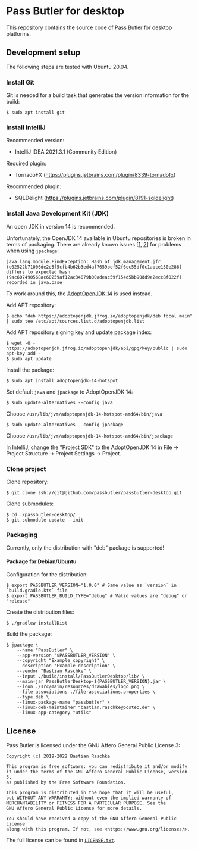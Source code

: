 # Pass Butler for desktop

This repository contains the source code of Pass Butler for desktop platforms.

## Development setup

The following steps are tested with Ubuntu 20.04.

### Install Git

Git is needed for a build task that generates the version information for the build:

    $ sudo apt install git

### Install IntelliJ

Recommended version:
- IntelliJ IDEA 2021.3.1 (Community Edition)

Required plugin:
- TornadoFX (https://plugins.jetbrains.com/plugin/8339-tornadofx)

Recommended plugin:
- SQLDelight (https://plugins.jetbrains.com/plugin/8191-sqldelight)

### Install Java Development Kit (JDK)

An open JDK in version 14 is recommended.

Unfortunately, the OpenJDK 14 available in Ubuntu repositories is broken in terms of packaging. There are already known issues [[1](https://bugs.launchpad.net/ubuntu/+source/openjdk-14/+bug/1868699), [2](https://github.com/AdoptOpenJDK/openjdk-support/issues/165)] for problems when using `jpackage`:

    java.lang.module.FindException: Hash of jdk.management.jfr (e02522b71006de2e5f5cfb4b62b3ed4af7659bef52f6ec55df0c1abce130e286) differs to expected hash (9ac607490568ac60259af12ac34079b00adeac59f154d5bb90dd9e2ecc8f022f) recorded in java.base

To work around this, the [AdoptOpenJDK 14](https://adoptopenjdk.net) is used instead.

Add APT repository:

    $ echo "deb https://adoptopenjdk.jfrog.io/adoptopenjdk/deb focal main" | sudo tee /etc/apt/sources.list.d/adoptopenjdk.list

Add APT repository signing key and update package index:

    $ wget -O - https://adoptopenjdk.jfrog.io/adoptopenjdk/api/gpg/key/public | sudo apt-key add -
    $ sudo apt update

Install the package:

    $ sudo apt install adoptopenjdk-14-hotspot

Set default `java` and `jpackage` to AdoptOpenJDK 14:

    $ sudo update-alternatives --config java

Choose `/usr/lib/jvm/adoptopenjdk-14-hotspot-amd64/bin/java`

    $ sudo update-alternatives --config jpackage

Choose `/usr/lib/jvm/adoptopenjdk-14-hotspot-amd64/bin/jpackage`

In IntelliJ, change the "Project SDK" to the AdoptOpenJDK 14 in File -> Project Structure -> Project Settings -> Project.

### Clone project

Clone repository:

    $ git clone ssh://git@github.com/passbutler/passbutler-desktop.git

Clone submodules:

    $ cd ./passbutler-desktop/
    $ git submodule update --init

### Packaging

Currently, only the distribution with "deb" package is supported!

#### Package for Debian/Ubuntu

Configuration for the distribution:

    $ export PASSBUTLER_VERSION="1.0.0" # Same value as `version` in `build.gradle.kts` file
    $ export PASSBUTLER_BUILD_TYPE="debug" # Valid values are "debug" or "release"

Create the distribution files:

    $ ./gradlew installDist

Build the package:

    $ jpackage \
        --name "PassButler" \
        --app-version "$PASSBUTLER_VERSION" \
        --copyright "Example copyright" \
        --description "Example description" \
        --vendor "Bastian Raschke" \
        --input ./build/install/PassButlerDesktop/lib/ \
        --main-jar PassButlerDesktop-${PASSBUTLER_VERSION}.jar \
        --icon ./src/main/resources/drawables/logo.png \
        --file-associations ./file-associations.properties \
        --type deb \
        --linux-package-name "passbutler" \
        --linux-deb-maintainer "bastian.raschke@posteo.de" \
        --linux-app-category "utils"

## License

Pass Butler is licensed under the GNU Affero General Public License 3:

    Copyright (c) 2019-2022 Bastian Raschke

    This program is free software: you can redistribute it and/or modify
    it under the terms of the GNU Affero General Public License, version 3,
    as published by the Free Software Foundation.

    This program is distributed in the hope that it will be useful,
    but WITHOUT ANY WARRANTY; without even the implied warranty of
    MERCHANTABILITY or FITNESS FOR A PARTICULAR PURPOSE. See the
    GNU Affero General Public License for more details.

    You should have received a copy of the GNU Affero General Public License
    along with this program. If not, see <https://www.gnu.org/licenses/>.

The full license can be found in [`LICENSE.txt`](LICENSE.txt).

